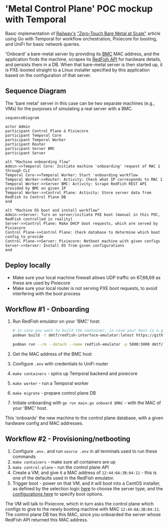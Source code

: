 # 'Metal Control Plane' POC mockup with Temporal

Basic implementation of [Railway's](https://railway.app) ["Zero-Touch Bare Metal at Scale"](https://blog.railway.com/p/data-center-build-part-two) article using Go with Temporal for workflow orchestration, Pixiecore for booting, and UniFi for basic network queries.

'Onboard' a bare-metal server by providing its [BMC](https://www.supermicro.com/en/glossary/baseboard-management-controller) MAC address, and the application finds the machine, scrapes its [RedFish API](https://www.dmtf.org/standards/redfish) for hardware details, and persists them in a DB. When that bare-metal server is then started up, it is PXE-booted straight to a Linux installer specified by this application based on the configuration of that server.

## Sequence Diagram

The 'bare metal' server in this case can be two separate machines (e.g., VMs) for the purposes of simulating a real server with a BMC.

```mermaid
sequenceDiagram

actor Admin
participant Control Plane & Pixiecore
participant Temporal Core
participant Temporal Worker
participant Router
participant Server BMC
participant Server

alt "Machine onboarding flow"
Admin->>Temporal Core: Initiate machine 'onboarding' request of MAC 1 through CLI
Temporal Core->>Temporal Worker: Start 'onboarding workflow
Temporal Worker->>Router: Activity: Check what IP corresponds to MAC 1
Temporal Worker->>Server BMC: Activity: Scrape RedFish REST API provided by BMC on given IP
Temporal Worker->>Control Plane: Activity: Store server data from RedFish to Control Plane DB
end

alt "Machine OS boot and install workflow"
Admin->>Server: Turn on server/initiate PXE boot (manual in this POC, RedFish controlled in reality)
Server->>Control Plane: Make DHCP boot requests, which are served by Pixiecore
Control Plane->>Control Plane: Check database to determine which boot config to provide
Control Plane->>Server: Pixiecore: Netboot machine with given configs
Server->>Server: Install OS from given configurations
end
```

## Deploy locally

- Make sure your local machine firewall allows UDP traffic on 67,68,69 as these are used by Pixiecore
- Make sure your local router is not serving PXE boot requests, to avoid interfering with the boot process

## Workflow #1 - Onboarding

1. Run RedFish emulator on your 'BMC' host:

    ```bash
    # in case you want to build the container, in case your host is e.g. arm64 like a Raspberry Pi
    podman build -t dmtf/redfish-interface-emulator:latest https://github.com/DMTF/Redfish-Interface-Emulator.git

    podman run --rm --detach --name redfish-emulator -p 5000:5000 dmtf/redfish-interface-emulator:latest
    ```

1. Get the MAC address of the BMC host
1. Configure `.env` with credentials to UniFi router
1. `make containers` - spins up Temporal backend and pixiecore
1. `make worker` - run a Temporal worker
1. `make migrate` - prepare control plane DB
1. Initiate onboarding with `go run main.go onboard $MAC` - with the MAC of your 'BMC' host.

This 'onboards' the new machine to the control plane database, with a given hardware config and MAC addresses.

## Workflow #2 - Provisioning/netbooting

1. Configure `.env.` and run `source .env` in all terminals used to run these commands
1. `make containers` - make sure all containers are up
1. `make control-plane` - run the control plane API
1. Create a VM, and give it a MAC address of `12:44:6A:3B:04:11` - this is one of the defaults used in the RedFish emulator.
1. Trigger boot - power on that VM, and it will boot into a CentOS installer, as defined by the selection logic [here](./internal/pixieapi/api.go) to choose the server type, and the [configurations here](./internal/pixieapi/servertype_config.go) to specify boot options.

The VM will talk to Pixiecore, which in turn asks the control plane which configs to give to the newly booting machine with MAC `12:44:6A:3B:04:11`. The control plane DB has this MAC, since you onboarded the server whose RedFish API returned this MAC address.
